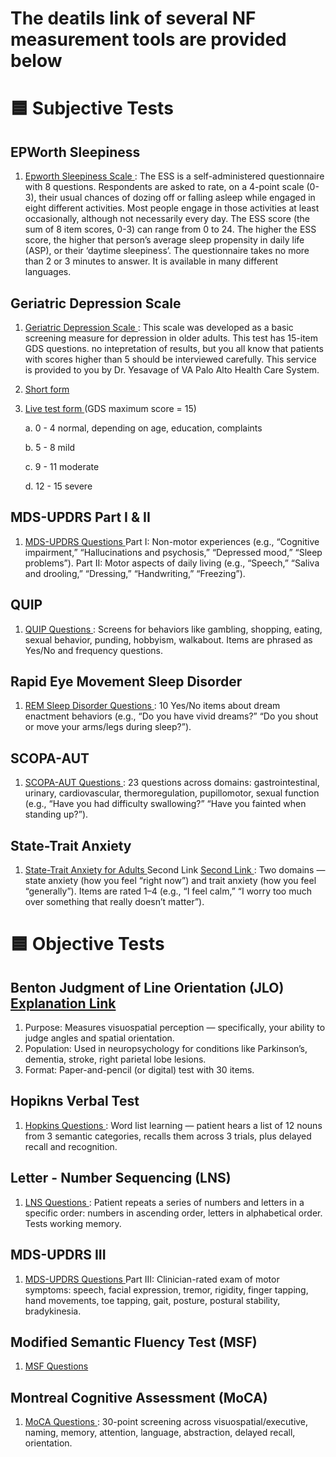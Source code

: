 # The deatils link of several NF measurement tools are provided below
# 🟦 Subjective Tests
## EPWorth Sleepiness 
1. <a href="https://epworthsleepinessscale.com/about-the-ess/">Epworth Sleepiness Scale </a>: The ESS is a self-administered questionnaire with 8 questions. Respondents are asked to rate, on a 4-point scale (0-3), their usual chances of dozing off or falling asleep while engaged in eight different activities. Most people engage in those activities at least occasionally, although not necessarily every day. The ESS score (the sum of 8 item scores, 0-3) can range from 0 to 24. The higher the ESS score, the higher that person’s average sleep propensity in daily life (ASP), or their ‘daytime sleepiness’. The questionnaire takes no more than 2 or 3 minutes to answer. It is available in many different languages.

## Geriatric Depression Scale
1. <a href="https://web.stanford.edu/~yesavage/GDS.html">Geriatric Depression Scale </a>: This scale was developed as a basic screening measure for depression in older adults. This test has 15-item GDS questions. no intepretation of results, but you all know that patients with scores higher than 5 should be interviewed carefully. This service is provided to you by Dr. Yesavage of VA Palo Alto Health Care System.
2. <a href="https://web.stanford.edu/~yesavage/GDS.english.short.html"> Short form </a>
3. <a href="http://www.medafile.com/GDS15.htm"> Live test form </a> (GDS  maximum score = 15)

   a. 0   -     4    normal, depending on age, education, complaints

   b.  5   -     8    mild

   c.  9   -   11    moderate

   d.  12 -   15    severe

 ## MDS-UPDRS Part I & II
 1. <a href="https://www.movementdisorders.org/MDS-Files1/PDFs/Rating-Scales/MDS-UPDRS_English_FINAL.pdf"> MDS-UPDRS Questions </a> Part I: Non-motor experiences (e.g., “Cognitive impairment,” “Hallucinations and psychosis,” “Depressed mood,” “Sleep problems”). Part II: Motor aspects of daily living (e.g., “Speech,” “Saliva and drooling,” “Dressing,” “Handwriting,” “Freezing”).

 ## QUIP
 1. <a href="https://blackfynn-ppmi-schema.readthedocs-hosted.com/en/stable-documentation-branch/_static/screenshots/1.0/QUIPCS.pdf"> QUIP Questions </a>: Screens for behaviors like gambling, shopping, eating, sexual behavior, punding, hobbyism, walkabout. Items are phrased as Yes/No and frequency questions.

 ## Rapid Eye Movement Sleep Disorder
 1. <a href="https://movementdisorders.onlinelibrary.wiley.com/doi/epdf/10.1002/mds.21740"> REM Sleep Disorder Questions </a>: 10 Yes/No items about dream enactment behaviors (e.g., “Do you have vivid dreams?” “Do you shout or move your arms/legs during sleep?”).

 ## SCOPA-AUT
 1. <a href="NC_Assessments/SCOPA-AUT.pdf"> SCOPA-AUT Questions </a>: 23 questions across domains: gastrointestinal, urinary, cardiovascular, thermoregulation, pupillomotor, sexual function (e.g., “Have you had difficulty swallowing?” “Have you fainted when standing up?”).

 ## State-Trait Anxiety
 1. <a href="https://global-uploads.webflow.com/651a053c342015fefc668f5d/651a053d342015fefc66b5d3_State-Trait%20Anxiety%20Inventory%20(Form%20Y)%20Sample.pdf"> State-Trait Anxiety for Adults </a> Second Link <a href="https://livingwellcnc.com/wp-content/documents/Self%20Evaluation%20Questionnaire.pdf"> Second Link </a>: Two domains — state anxiety (how you feel “right now”) and trait anxiety (how you feel “generally”). Items are rated 1–4 (e.g., “I feel calm,” “I worry too much over something that really doesn’t matter”).

# 🟦 Objective Tests
## Benton Judgment of Line Orientation (JLO) <a href="NC_Assessments/What the JLO Test Is.pdf"> Explanation Link </a>
1. Purpose: Measures visuospatial perception — specifically, your ability to judge angles and spatial orientation.
2. Population: Used in neuropsychology for conditions like Parkinson’s, dementia, stroke, right parietal lobe lesions.
3. Format: Paper-and-pencil (or digital) test with 30 items.

## Hopikns Verbal Test 
1. <a href="https://static1.squarespace.com/static/548f3b5ce4b0ab0288d52cf5/t/5502073be4b0e85d639f7ec1/1426196283131/Hopkins.pdf"> Hopkins Questions </a>:
Word list learning — patient hears a list of 12 nouns from 3 semantic categories, recalls them across 3 trials, plus delayed recall and recognition.

## Letter - Number Sequencing (LNS) 
1. <a href="https://blackfynn-ppmi2-curation.readthedocs-hosted.com/en/stable-documentation-branch/_static/screenshots/2.0/LNSPD.pdf"> LNS Questions </a>:
Patient repeats a series of numbers and letters in a specific order: numbers in ascending order, letters in alphabetical order. Tests working memory.

## MDS-UPDRS III 
1. <a href="https://www.movementdisorders.org/MDS-Files1/PDFs/Rating-Scales/MDS-UPDRS_English_FINAL.pdf"> MDS-UPDRS Questions </a> Part III: Clinician-rated exam of motor symptoms: speech, facial expression, tremor, rigidity, finger tapping, hand movements, toe tapping, gait, posture, postural stability, bradykinesia.

## Modified Semantic Fluency Test (MSF)
1. <a href="https://blackfynn-ppmi-schema.readthedocs-hosted.com/en/stable-documentation-branch/_static/screenshots/1.0/MSEMFL.pdf"> MSF Questions </a> 

## Montreal Cognitive Assessment (MoCA)
1. <a href="https://championsforhealth.org/wp-content/uploads/2018/12/MOCA-8.1.8.2-English.pdf"> MoCA Questions </a>: 30-point screening across visuospatial/executive, naming, memory, attention, language, abstraction, delayed recall, orientation.


